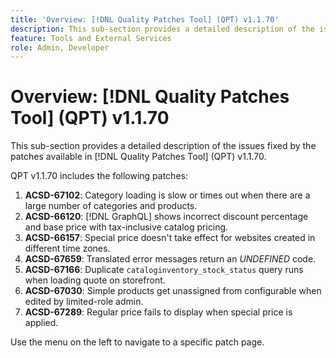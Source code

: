 ```yaml
---
title: 'Overview: [!DNL Quality Patches Tool] (QPT) v1.1.70'
description: This sub-section provides a detailed description of the issues fixed by the patches available in [!DNL Quality Patches Tool] (QPT) v1.1.70.
feature: Tools and External Services
role: Admin, Developer
---
```

# Overview: [!DNL Quality Patches Tool] (QPT) v1.1.70

This sub-section provides a detailed description of the issues fixed by the patches available in [!DNL Quality Patches Tool] (QPT) v1.1.70.

QPT v1.1.70 includes the following patches:
1. **ACSD-67102**: Category loading is slow or times out when there are a large number of categories and products.
1. **ACSD-66120**: [!DNL GraphQL] shows incorrect discount percentage and base price with tax-inclusive catalog pricing.
1. **ACSD-66157**: Special price doesn't take effect for websites created in different time zones.
1. **ACSD-67659**: Translated error messages return an *UNDEFINED* code.
1. **ACSD-67166**: Duplicate `cataloginventory_stock_status` query runs when loading quote on storefront.
1. **ACSD-67030**: Simple products get unassigned from configurable when edited by limited-role admin.
1. **ACSD-67289**: Regular price fails to display when special price is applied.

Use the menu on the left to navigate to a specific patch page.
